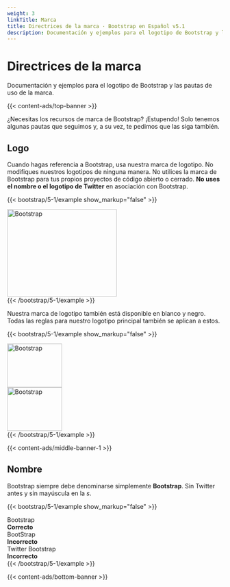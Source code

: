 ```yaml
---
weight: 3
linkTitle: Marca
title: Directrices de la marca · Bootstrap en Español v5.1
description: Documentación y ejemplos para el logotipo de Bootstrap y las pautas de uso de la marca.
---
```


# Directrices de la marca

Documentación y ejemplos para el logotipo de Bootstrap y las pautas de uso de la marca.

{{< content-ads/top-banner >}}

¿Necesitas los recursos de marca de Bootstrap? ¡Estupendo! Solo tenemos algunas pautas que seguimos y, a su vez, te pedimos que las siga también.

## Logo

Cuando hagas referencia a Bootstrap, usa nuestra marca de logotipo. No modifiques nuestros logotipos de ninguna manera. No utilices la marca de Bootstrap para tus propios proyectos de código abierto o cerrado. **No uses el nombre o el logotipo de Twitter** en asociación con Bootstrap.

{{< bootstrap/5-1/example show_markup="false" >}}
<div class="bd-brand-item px-2 py-5 mb-3 bg-light rounded-lg">
  <img class="d-block img-fluid mx-auto" src="/assets/bootstrap/{{< bootstrap/5-1/param docs_version >}}/assets/brand/bootstrap-logo.svg" alt="Bootstrap" width="256" height="204">
</div>
{{< /bootstrap/5-1/example >}}

Nuestra marca de logotipo también está disponible en blanco y negro. Todas las reglas para nuestro logotipo principal también se aplican a estos.

{{< bootstrap/5-1/example show_markup="false" >}}
<div class="bd-brand-logos d-sm-flex text-center bg-light rounded-lg overflow-hidden w-100 mb-3">
  <div class="bd-brand-item w-100 px-2 py-5">
    <img src="/assets/bootstrap/{{< bootstrap/5-1/param docs_version >}}/assets/brand/bootstrap-logo-black.svg" alt="Bootstrap" width="128" height="102" loading="lazy">
  </div>
  <div class="bd-brand-item w-100 px-2 py-5 inverse">
    <img src="/assets/bootstrap/{{< bootstrap/5-1/param docs_version >}}/assets/brand/bootstrap-logo-white.svg" alt="Bootstrap" width="128" height="102" loading="lazy">
  </div>
</div>
{{< /bootstrap/5-1/example >}}

{{< content-ads/middle-banner-1 >}}

## Nombre

Bootstrap siempre debe denominarse simplemente **Bootstrap**. Sin Twitter antes y sin mayúscula en la _s_.

{{< bootstrap/5-1/example show_markup="false" >}}
<div class="bd-brand-logos d-sm-flex text-center bg-light rounded-lg overflow-hidden w-100 mb-3">
  <div class="bd-brand-item w-100 p-3">
    <div class="h3">Bootstrap</div>
    <strong class="text-success">Correcto</strong>
  </div>
  <div class="bd-brand-item w-100 p-3">
    <div class="h3 text-muted">BootStrap</div>
    <strong class="text-danger">Incorrecto</strong>
  </div>
  <div class="bd-brand-item w-100 p-3">
    <div class="h3 text-muted">Twitter Bootstrap</div>
    <strong class="text-danger">Incorrecto</strong>
  </div>
</div>
{{< /bootstrap/5-1/example >}}

{{< content-ads/bottom-banner >}}